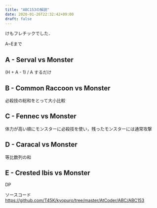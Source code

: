 ```yaml
---
title: "ABC153の解説"
date: 2020-01-26T22:32:42+09:00
draft: false
---
```


けもフレチックでした．

A~Eまで

## A - Serval vs Monster
(H + A - 1) / A するだけ

## B - Common Raccoon vs Monster
必殺技の総和をとって大小比較

## C - Fennec vs Monster
体力が高い順にモンスターに必殺技を使い，残ったモンスターには通常攻撃

## D - Caracal vs Monster
等比数列の和

## E - Crested Ibis vs Monster
DP

ソースコード<br>
https://github.com/T45K/kyopuro/tree/master/AtCoder/ABC/ABC153
